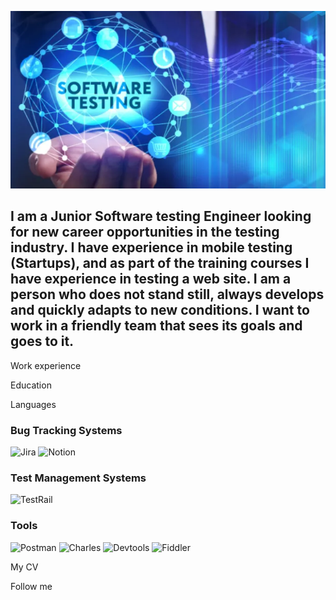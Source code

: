 ![Header](https://github.com/Julia760/julia760/blob/main/assets/354c5fe31a70190fb3ef34bd660f5752012a4ccb.webp)

## I am a Junior Software testing Engineer looking for new career opportunities in the testing industry. I have experience in mobile testing (Startups), and as part of the training courses I have experience in testing a web site. I am a person who does not stand still, always develops and quickly adapts to new conditions. I want to work in a friendly team that sees its goals and goes to it.

Work experience

Education

Languages

### Bug Tracking Systems

![Jira](https://img.shields.io/badge/-Jira-4682B4?style=for-the-badge&logo=jira&logoColor=2E8B57)
![Notion](https://img.shields.io/badge/-Notion-4682B4?style=for-the-badge&logo=notion&logoColor=2E8B57)

### Test Management Systems

![TestRail](https://img.shields.io/badge/-TestRail-4682B4?style=for-the-badge&logo=testrail&logoColor=2E8B57)

### Tools

![Postman](https://img.shields.io/badge/-Postman-4682B4?style=for-the-badge&logo=postman&logoColor=FF8C00)
![Charles](https://img.shields.io/badge/-Charles-4682B4?style=for-the-badge&logo=charles&logoColor=FF8C00)
![Devtools](https://img.shields.io/badge/-Devtools-4682B4?style=for-the-badge&logo=devtools&logoColor=FF8C00)
![Fiddler](https://img.shields.io/badge/-Fiddler-4682B4?style=for-the-badge&logo=fiddler&logoColor=FF8C00)

My CV

Follow me
